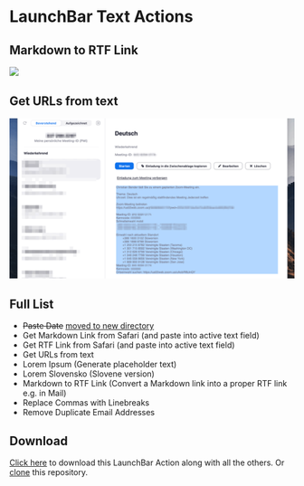 # LaunchBar Text Actions

## Markdown to RTF Link

<img src="mdrtf.gif" width="600"/> 

## Get URLs from text

<img src="geturls.gif" width="600"/> 

## Full List
- ~~Paste Date~~ [moved to new directory](https://github.com/Ptujec/LaunchBar/tree/master/Paste-Date)
- Get Markdown Link from Safari (and paste into active text field)
- Get RTF Link from Safari (and paste into active text field)
- Get URLs from text
- Lorem Ipsum (Generate placeholder text)
- Lorem Slovensko (Slovene version)
- Markdown to RTF Link (Convert a Markdown link into a proper RTF link e.g. in Mail)
- Replace Commas with Linebreaks
- Remove Duplicate Email Addresses

## Download

[Click here](https://github.com/Ptujec/LaunchBar/archive/refs/heads/master.zip) to download this LaunchBar Action along with all the others. Or [clone](https://docs.github.com/en/repositories/creating-and-managing-repositories/cloning-a-repository) this repository.




   
